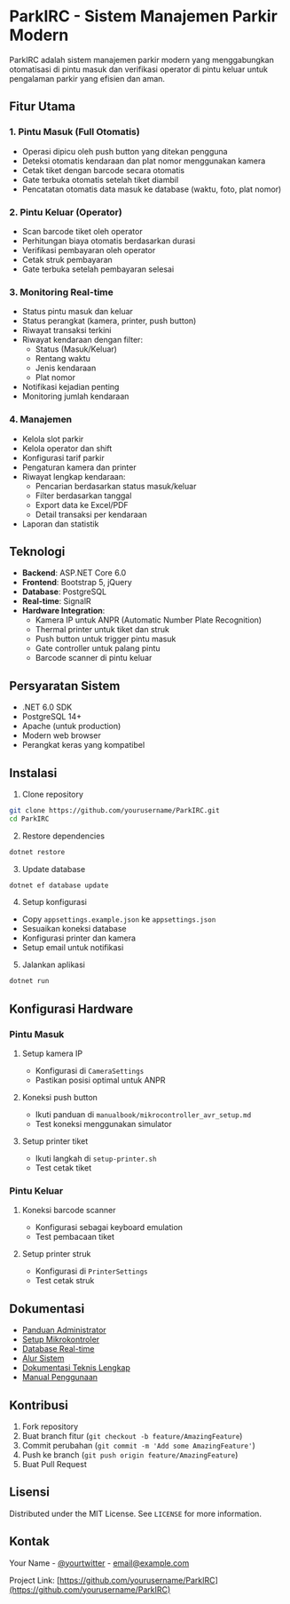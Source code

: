 # ParkIRC - Sistem Manajemen Parkir Modern

ParkIRC adalah sistem manajemen parkir modern yang menggabungkan otomatisasi di pintu masuk dan verifikasi operator di pintu keluar untuk pengalaman parkir yang efisien dan aman.

## Fitur Utama

### 1. Pintu Masuk (Full Otomatis)
- Operasi dipicu oleh push button yang ditekan pengguna
- Deteksi otomatis kendaraan dan plat nomor menggunakan kamera
- Cetak tiket dengan barcode secara otomatis
- Gate terbuka otomatis setelah tiket diambil
- Pencatatan otomatis data masuk ke database (waktu, foto, plat nomor)

### 2. Pintu Keluar (Operator)
- Scan barcode tiket oleh operator
- Perhitungan biaya otomatis berdasarkan durasi
- Verifikasi pembayaran oleh operator
- Cetak struk pembayaran
- Gate terbuka setelah pembayaran selesai

### 3. Monitoring Real-time
- Status pintu masuk dan keluar
- Status perangkat (kamera, printer, push button)
- Riwayat transaksi terkini
- Riwayat kendaraan dengan filter:
  - Status (Masuk/Keluar)
  - Rentang waktu
  - Jenis kendaraan
  - Plat nomor
- Notifikasi kejadian penting
- Monitoring jumlah kendaraan

### 4. Manajemen
- Kelola slot parkir
- Kelola operator dan shift
- Konfigurasi tarif parkir
- Pengaturan kamera dan printer
- Riwayat lengkap kendaraan:
  - Pencarian berdasarkan status masuk/keluar
  - Filter berdasarkan tanggal
  - Export data ke Excel/PDF
  - Detail transaksi per kendaraan
- Laporan dan statistik

## Teknologi

- **Backend**: ASP.NET Core 6.0
- **Frontend**: Bootstrap 5, jQuery
- **Database**: PostgreSQL
- **Real-time**: SignalR
- **Hardware Integration**:
  - Kamera IP untuk ANPR (Automatic Number Plate Recognition)
  - Thermal printer untuk tiket dan struk
  - Push button untuk trigger pintu masuk
  - Gate controller untuk palang pintu
  - Barcode scanner di pintu keluar

## Persyaratan Sistem

- .NET 6.0 SDK
- PostgreSQL 14+
- Apache (untuk production)
- Modern web browser
- Perangkat keras yang kompatibel

## Instalasi

1. Clone repository
```bash
git clone https://github.com/yourusername/ParkIRC.git
cd ParkIRC
```

2. Restore dependencies
```bash
dotnet restore
```

3. Update database
```bash
dotnet ef database update
```

4. Setup konfigurasi
- Copy `appsettings.example.json` ke `appsettings.json`
- Sesuaikan koneksi database
- Konfigurasi printer dan kamera
- Setup email untuk notifikasi

5. Jalankan aplikasi
```bash
dotnet run
```

## Konfigurasi Hardware

### Pintu Masuk
1. Setup kamera IP
   - Konfigurasi di `CameraSettings`
   - Pastikan posisi optimal untuk ANPR
   
2. Koneksi push button
   - Ikuti panduan di `manualbook/mikrocontroller_avr_setup.md`
   - Test koneksi menggunakan simulator

3. Setup printer tiket
   - Ikuti langkah di `setup-printer.sh`
   - Test cetak tiket

### Pintu Keluar
1. Koneksi barcode scanner
   - Konfigurasi sebagai keyboard emulation
   - Test pembacaan tiket

2. Setup printer struk
   - Konfigurasi di `PrinterSettings`
   - Test cetak struk

## Dokumentasi

- [Panduan Administrator](manualbook/administrator_server_guide.md)
- [Setup Mikrokontroler](manualbook/mikrocontroller_avr_setup.md)
- [Database Real-time](manualbook/realtime_database.md)
- [Alur Sistem](system_flow.md)
- [Dokumentasi Teknis Lengkap](readmeplus.md)
- [Manual Penggunaan](ParkIRC-Manual.md)

## Kontribusi

1. Fork repository
2. Buat branch fitur (`git checkout -b feature/AmazingFeature`)
3. Commit perubahan (`git commit -m 'Add some AmazingFeature'`)
4. Push ke branch (`git push origin feature/AmazingFeature`)
5. Buat Pull Request

## Lisensi

Distributed under the MIT License. See `LICENSE` for more information.

## Kontak

Your Name - [@yourtwitter](https://twitter.com/yourtwitter) - email@example.com

Project Link: [https://github.com/yourusername/ParkIRC](https://github.com/yourusername/ParkIRC)
